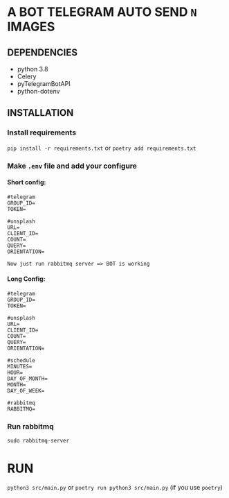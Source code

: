 # A BOT TELEGRAM AUTO SEND `N` IMAGES

## DEPENDENCIES
- python 3.8
- Celery
- pyTelegramBotAPI
- python-dotenv

## INSTALLATION
### Install requirements
`pip install -r requirements.txt`
or
`poetry add requirements.txt`

### Make ```.env``` file and add your configure

#### Short config:
```
#telegram
GROUP_ID=
TOKEN=

#unsplash
URL=
CLIENT_ID=
COUNT=
QUERY=
ORIENTATION=
```

``Now just run rabbitmq server => BOT is working``

#### Long Config:
```
#telegram
GROUP_ID=
TOKEN=

#unsplash
URL=
CLIENT_ID=
COUNT=
QUERY=
ORIENTATION=

#schedule
MINUTES=
HOUR=
DAY_OF_MONTH=
MONTH=
DAY_OF_WEEK=

#rabbitmq
RABBITMQ=
```

### Run rabbitmq
`sudo rabbitmq-server`

# RUN
`python3 src/main.py`
or
`poetry run python3 src/main.py` (if you use `poetry`)
